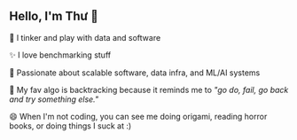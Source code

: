 ## Hello, I'm Thư 👋

🔭 I tinker and play with data and software

✨ I love benchmarking stuff

🌱 Passionate about scalable software, data infra, and ML/AI systems

💬 My fav algo is backtracking because it reminds me to *"go do, fail, go back and try something else."*

😄 When I'm not coding, you can see me doing origami, reading horror books, or doing things I suck at :)
<!--
**thuinanutshell/thuinanutshell** is a ✨ _special_ ✨ repository because its `README.md` (this file) appears on your GitHub profile.

Here are some ideas to get you started:

- 🔭 I’m currently working on ...
- 🌱 I’m currently learning ...
- 👯 I’m looking to collaborate on ...
- 🤔 I’m looking for help with ...
- 💬 Ask me about ...
- 📫 How to reach me: ...
- 😄 Pronouns: ...
- ⚡ Fun fact: ...
-->
